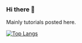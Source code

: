 ### Hi there 👋

Mainly tutorials posted here.

[![Top Langs](https://github-readme-stats.vercel.app/api/top-langs/?username=MGrant96&langs_count=10)](https://github.com/MGrant96&theme=dracula/github-readme-stats)
